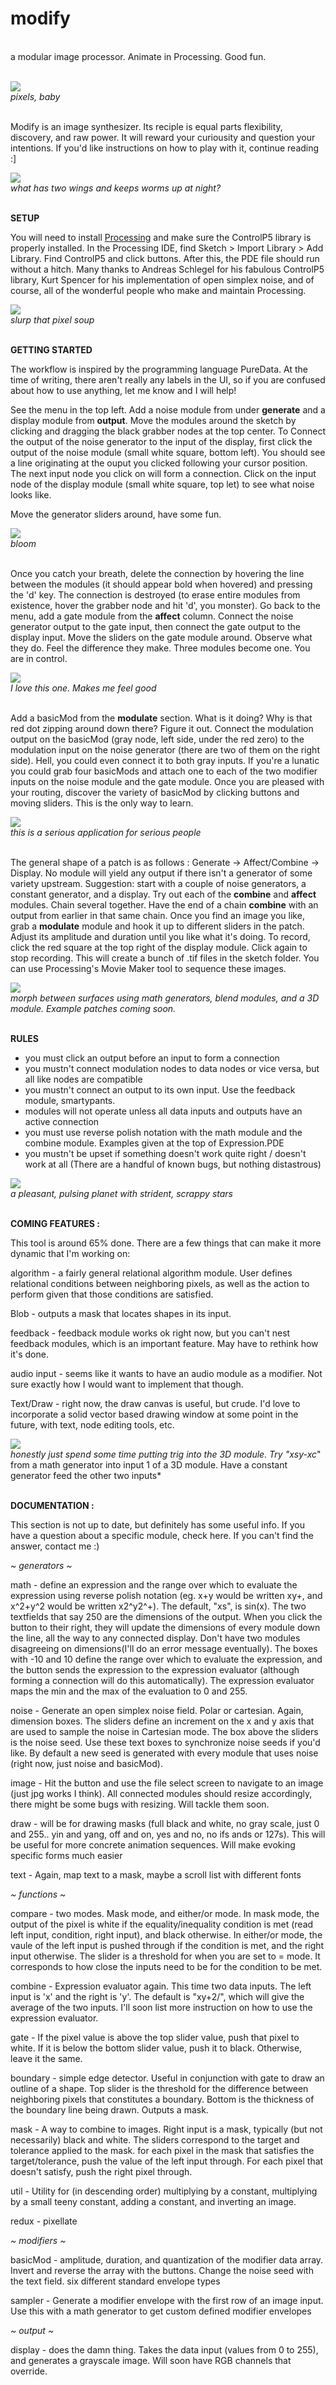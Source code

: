 # modify
<br/>
a modular image processor.
Animate in Processing. Good fun. 
<br/><br/>

![](modifyOverview.png)
<br/>
*pixels, baby*
<br/>
<br/>

Modify is an image synthesizer. Its reciple is equal parts flexibility, discovery, and raw power. It will reward your curiousity and question your intentions. If you'd like instructions on how to play with it, continue reading :] 


![](birdBook.gif)
<br/>
*what has two wings and keeps worms up at night?*
<br/>
<br/>

<b>SETUP</b>

You will need to install [Processing](https://processing.org/download/) and make sure the ControlP5 library is properly installed. In the Processing IDE, find Sketch > Import Library > Add Library. Find ControlP5 and click buttons. After this, the PDE file should run without a hitch. Many thanks to Andreas Schlegel for his fabulous ControlP5 library, Kurt Spencer for his implementation of open simplex noise, and of course, all of the wonderful people who make and maintain Processing.


![](12-15-20.gif)
<br/>
*slurp that pixel soup*
<br/>
<br/>

<b>GETTING STARTED</b>

The workflow is inspired by the programming language PureData. At the time of writing, there aren't really any labels in the UI, so if you are confused about how to use anything, let me know and I will help!

See the menu in the top left. Add a noise module from under <b>generate</b> and a display module from <b>output</b>. Move the modules around the sketch by clicking and dragging the black grabber nodes at the top center. To Connect the output of the noise generator to the input of the display, first click the output of the noise module (small white square, bottom left). You should see a line originating at the ouput you clicked following your cursor position. The next input node you click on will form a connection. Click on the input node of the display module (small white square, top let) to see what noise looks like. 

Move the generator sliders around, have some fun.


![](bloom.gif)
<br/>
*bloom*
<br/>
<br/>

Once you catch your breath, delete the connection by hovering the line between the modules (it should appear bold when hovered) and pressing the 'd' key. The connection is destroyed (to erase entire modules from existence, hover the grabber node and hit 'd', you monster). Go back to the menu, add a gate module from the <b>affect</b> column. Connect the noise generator output to the gate input, then connect the gate output to the display input. Move the sliders on the gate module around. Observe what they do. Feel the difference they make. Three modules become one. You are in control.


![](relax.gif)
<br/>
*I love this one. Makes me feel good*
<br/>
<br/>

Add a basicMod from the <b>modulate</b> section. What is it doing? Why is that red dot zipping around down there? Figure it out. Connect the modulation output on the basicMod (gray node, left side, under the red zero) to the modulation input on the noise generator (there are two of them on the right side). Hell, you could even connect it to both gray inputs. If you're a lunatic you could grab four basicMods and attach one to each of the two modifier inputs on the noise module and the gate module. Once you are pleased with your routing, discover the variety of basicMod by clicking buttons and moving sliders. This is the only way to learn.


![](carl.gif)
<br/>
*this is a serious application for serious people*
<br/>
<br/>

The general shape of a patch is as follows : Generate -> Affect/Combine -> Display. No module will yield any output if there isn't a generator of some variety upstream. Suggestion: start with a couple of noise generators, a constant generator, and a display. Try out each of the <b>combine</b> and <b>affect</b> modules. Chain several together. Have the end of a chain <b>combine</b> with an output from earlier in that same chain. Once you find an image you like, grab a <b>modulate</b> module and hook it up to different sliders in the patch. Adjust its amplitude and duration until you like what it's doing. To record, click the red square at the top right of the display module. Click again to stop recording. This will create a bunch of .tif files in the sketch folder. You can use Processing's Movie Maker tool to sequence these images.


![](morphDemo.gif)
<br/>
*morph between surfaces using math generators, blend modules, and a 3D module. Example patches coming soon.*
<br/>
<br/>

<b>RULES</b>
- you must click an output before an input to form a connection
- you mustn't connect modulation nodes to data nodes or vice versa, but all like nodes are compatible
- you mustn't connect an output to its own input. Use the feedback module, smartypants.
- modules will not operate unless all data inputs and outputs have an active connection
- you must use reverse polish notation with the math module and the combine module. Examples given at the top of Expression.PDE
- you mustn't be upset if something doesn't work quite right / doesn't work at all (There are a handful of known bugs, but nothing distastrous)


![](erf.gif)
<br/>
*a pleasant, pulsing planet with strident, scrappy stars*
<br/>
<br/>

<b>COMING FEATURES :</b>

This tool is around 65% done. There are a few things that can make it more dynamic that I'm working on:

algorithm - a fairly general relational algorithm module. User defines relational conditions between neighboring pixels, as well as the action to perform given that those conditions are satisfied.

Blob - outputs a mask that locates shapes in its input. 

feedback - feedback module works ok right now, but you can't nest feedback modules, which is an important feature. May have to rethink how it's done.

audio input - seems like it wants to have an audio module as a modifier. Not sure exactly how I would want to implement that though.

Text/Draw - right now, the draw canvas is useful, but crude. I'd love to incorporate a solid vector based drawing window at some point in the future, with text, node editing tools, etc.

![](parachute.gif)
<br/>
*honestly just spend some time putting trig into the 3D module. Try "xsy-xc*" from a math generator into input 1 of a 3D module. Have a constant generator feed the other two inputs*
<br/>
<br/>

<b>DOCUMENTATION :</b>

This section is not up to date, but definitely has some useful info. If you have a question about a specific module, check here. If you can't find the answer, contact me :)

<i>~ generators ~</i>

math - define an expression and the range over which to evaluate the expression using reverse polish notation (eg. x+y would be written xy+, and x^2+y^2 would be written x2^y2^+). The default, "xs", is sin(x). The two textfields that say 250 are the dimensions of the output. When you click the button to their right, they will update the dimensions of every module down the line, all the way to any connected display. Don't have two modules disagreeing on dimensions(I'll do an error message eventually). The boxes with -10 and 10 define the range over which to evaluate the expression, and the button sends the expression to the expression evaluator (although forming a connection will do this automatically). The expression evaluator maps the min and the max of the evaluation to 0 and 255.

noise - Generate an open simplex noise field. Polar or cartesian. Again, dimension boxes. The sliders define an increment on the x and y axis that are used to sample the noise in Cartesian mode. The box above the sliders is the noise seed. Use these text boxes to synchronize noise seeds if you'd like. By default a new seed is generated with every module that uses noise (right now, just noise and basicMod).

image - Hit the button and use the file select screen to navigate to an image (just jpg works I think). All connected modules should resize accordingly, there might be some bugs with resizing. Will tackle them soon.

draw - will be for drawing masks (full black and white, no gray scale, just 0 and 255.. yin and yang, off and on, yes and no, no ifs ands or 127s). This will be useful for more concrete animation sequences. Will make evoking specific forms much easier

text - Again, map text to a mask, maybe a scroll list with different fonts


<i>~ functions ~</i>

compare - two modes. Mask mode, and either/or mode. In mask mode, the output of the pixel is white if the equality/inequality condition is met (read left input, condition, right input), and black otherwise. In either/or mode, the vaule of the left input is pushed through if the condition is met, and the right input otherwise. The slider is a threshold for when you are set to = mode. It corresponds to how close the inputs need to be for the condition to be met.

combine - Expression evaluator again. This time two data inputs. The left input is 'x' and the right is 'y'. The default is "xy+2/", which will give the average of the two inputs. I'll soon list more instruction on how to use the expression evaluator.

gate - If the pixel value is above the top slider value, push that pixel to white. If it is below the bottom slider value, push it to black. Otherwise, leave it the same.

boundary - simple edge detector. Useful in conjunction with gate to draw an outline of a shape. Top slider is the threshold for the difference between neighboring pixels that constitutes a boundary. Bottom is the thickness of the boundary line being drawn. Outputs a mask.

mask - A way to combine to images. Right input is a mask, typically (but not necessarily) black and white. The sliders correspond to the target and tolerance applied to the mask. for each pixel in the mask that satisfies the target/tolerance, push the value of the left input through. For each pixel that doesn't satisfy, push the right pixel through.

util - Utility for (in descending order) multiplying by a constant, multiplying by a small teeny constant, adding a constant, and inverting an image.

redux - pixellate


<i>~ modifiers ~</i>

basicMod - amplitude, duration, and quantization of the modifier data array. Invert and reverse the array with the buttons. Change the noise seed with the text field. six different standard envelope types

sampler - Generate a modifier envelope with the first row of an image input. Use this with a math generator to get custom defined modifier envelopes

<i>~ output ~</i>

display - does the damn thing. Takes the data input (values from 0 to 255), and generates a grayscale image. Will soon have RGB channels that override.
